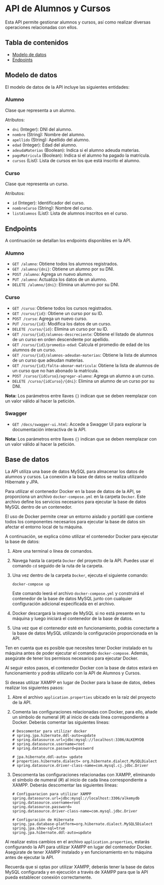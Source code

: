 # API de Alumnos y Cursos

Esta API permite gestionar alumnos y cursos, así como realizar diversas operaciones relacionadas con ellos.

## Tabla de contenidos

- [Modelo de datos](#modelo-de-datos)
- [Endpoints](#endpoints)

## Modelo de datos

El modelo de datos de la API incluye las siguientes entidades:

### Alumno

Clase que representa a un alumno.

Atributos:
- `dni` (Integer): DNI del alumno.
- `nombre` (String): Nombre del alumno.
- `apellido` (String): Apellido del alumno.
- `edad` (Integer): Edad del alumno.
- `adeudaMaterias` (Boolean): Indica si el alumno adeuda materias.
- `pagoMatricula` (Boolean): Indica si el alumno ha pagado la matrícula.
- `cursos` (List<Curso>): Lista de cursos en los que está inscrito el alumno.

### Curso

Clase que representa un curso.

Atributos:
- `id` (Integer): Identificador del curso.
- `nombreCurso` (String): Nombre del curso.
- `listAlumnos` (List<Alumno>): Lista de alumnos inscritos en el curso.

## Endpoints

A continuación se detallan los endpoints disponibles en la API.

### Alumno

- `GET /alumno`: Obtiene todos los alumnos registrados.
- `GET /alumno/{dni}`: Obtiene un alumno por su DNI.
- `POST /alumno`: Agrega un nuevo alumno.
- `PUT /alumno`: Actualiza los datos de un alumno.
- `DELETE /alumno/{dni}`: Elimina un alumno por su DNI.

### Curso

- `GET /curso`: Obtiene todos los cursos registrados.
- `GET /curso/{id}`: Obtiene un curso por su ID.
- `POST /curso`: Agrega un nuevo curso.
- `PUT /curso/{id}`: Modifica los datos de un curso.
- `DELETE /curso/{id}`: Elimina un curso por su ID.
- `GET /curso/{id}/alumnos-descreciente`: Obtiene el listado de alumnos de un curso en orden descendente por apellido.
- `GET /curso/{id}/promedio-edad`: Calcula el promedio de edad de los alumnos de un curso.
- `GET /curso/{id}/alumnos-adeudan-materias`: Obtiene la lista de alumnos de un curso que adeudan materias.
- `GET /curso/{id}/falta-abonar-matricula`: Obtiene la lista de alumnos de un curso que no han abonado la matrícula.
- `POST /curso/{idCurso}/agregar-alumno`: Agrega un alumno a un curso.
- `DELETE /curso/{idCurso}/{dni}`: Elimina un alumno de un curso por su DNI.

**Nota:** Los parámetros entre llaves `{}` indican que se deben reemplazar con un valor válido al hacer la petición.

### Swagger

- `GET /docs/swagger-ui.html`: Accede a Swagger UI para explorar la documentación interactiva de la API.

**Nota:** Los parámetros entre llaves `{}` indican que se deben reemplazar con un valor válido al hacer la petición.


## Base de datos

La API utiliza una base de datos MySQL para almacenar los datos de alumnos y cursos. La conexión a la base de datos se realiza utilizando Hibernate y JPA.

Para utilizar el contenedor Docker en la base de datos de la API, se proporciona un archivo `docker-compose.yml` en la carpeta `Docker`. Este archivo define los servicios necesarios para ejecutar la base de datos MySQL dentro de un contenedor.

El uso de Docker permite crear un entorno aislado y portátil que contiene todos los componentes necesarios para ejecutar la base de datos sin afectar el entorno local de tu máquina.

A continuación, se explica cómo utilizar el contenedor Docker para ejecutar la base de datos:

1. Abre una terminal o línea de comandos.
2. Navega hasta la carpeta `Docker` del proyecto de la API. Puedes usar el comando `cd` seguido de la ruta de la carpeta.
3. Una vez dentro de la carpeta `Docker`, ejecuta el siguiente comando:

   ```
   docker-compose up
   ```

   Este comando leerá el archivo `docker-compose.yml` y construirá el contenedor de la base de datos MySQL junto con cualquier configuración adicional especificada en el archivo.

4. Docker descargará la imagen de MySQL si no está presente en tu máquina y luego iniciará el contenedor de la base de datos.
5. Una vez que el contenedor esté en funcionamiento, podrás conectarte a la base de datos MySQL utilizando la configuración proporcionada en la API.

Ten en cuenta que es posible que necesites tener Docker instalado en tu máquina antes de poder ejecutar el comando `docker-compose`. Además, asegúrate de tener los permisos necesarios para ejecutar Docker.

Al seguir estos pasos, el contenedor Docker con la base de datos estará en funcionamiento y podrás utilizarlo con la API de Alumnos y Cursos.

Si deseas utilizar XAMPP en lugar de Docker para la base de datos, debes realizar los siguientes pasos:

1. Abre el archivo `application.properties` ubicado en la raíz del proyecto de la API.
2. Comenta las configuraciones relacionadas con Docker, para ello, añade un símbolo de numeral (#) al inicio de cada línea correspondiente a Docker. Deberás comentar las siguientes líneas:

   ```
   # Descomentar para utilizar docker
   # spring.jpa.hibernate.ddl-auto=update
   # spring.datasource.url=jdbc:mysql://localhost:3306/ALKEMYDB
   # spring.datasource.username=root
   # spring.datasource.password=password

   # jpa.hibernate.ddl-auto= update
   # properties.hibernate.dialect= org.hibernate.dialect.MySQLDialect
   # spring.datasource.driver-class-name=com.mysql.cj.jdbc.Driver
   ```

3. Descomenta las configuraciones relacionadas con XAMPP, eliminando el símbolo de numeral (#) al inicio de cada línea correspondiente a XAMPP. Deberás descomentar las siguientes líneas:

   ```
   # Configuaracion para utilizar XAMPP
   spring.datasource.url=jdbc:mysql://localhost:3306/alkemydb
   spring.datasource.username=root
   spring.datasource.password=
   spring.datasource.driver-class-name=com.mysql.jdbc.Driver

   # Configuración de Hibernate
   spring.jpa.database-platform=org.hibernate.dialect.MySQL5Dialect
   spring.jpa.show-sql=true
   spring.jpa.hibernate.ddl-auto=update
   ```

Al realizar estos cambios en el archivo `application.properties`, estarás configurando la API para utilizar XAMPP en lugar del contenedor Docker. Asegúrate de tener XAMPP instalado y en funcionamiento en tu máquina antes de ejecutar la API.

Recuerda que si optas por utilizar XAMPP, deberás tener la base de datos MySQL configurada y en ejecución a través de XAMPP para que la API pueda establecer conexión correctamente.